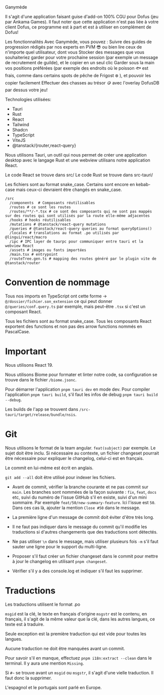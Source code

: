 Ganymède

Il s'agit d'une application faisant guise d'add-on 100% CGU pour Dofus (jeu par Ankama Games). Il faut noter que cette application n'est pas liée à votre client Dofus, ce programme est à part et est à utiliser en complément de Dofus!

Les fonctionnalités
Avec Ganymède, vous pouvez :
Suivre des guides de progression rédigés par nos experts en PVM 😎 ou bien lire ceux de n'importe quel utilisateur, dont vous
Stocker des messages que vous souhaiteriez garder pour votre prochaine session (par exemple un message de recrutement de guilde), et le copier en un seul clic
Garder sous la main vos positions préférées (par exemple des endroits où le poisson 🐟  est frais, comme dans certains spots de pêche de Frigost ❄️ ), et pouvoir les copier facilement
Effectuer des chasses au trésor 🪙 avec l'overlay DofusDB par dessus votre jeu!


Technologies utilisées:

- Tauri
- Rust
- React
- Tailwind
- Shadcn
- TypeScript
- ViteJS
- @tanstack/{router,react-query}

Nous utilisons Tauri, un outil qui nous permet de créer une application desktop avec le langage Rust et une webview utilisans notre application React.

Le code React se trouve dans src/
Le code Rust se trouve dans src-tauri/

Les fichiers sont au format snake_case. Certains sont encore en kebab-case mais ceux-ci devraient être changés en snake_case.

```
/src
  /components  # Composants réutilisables
  /routes # ce sont les routes
  /routes/**/-*.tsx # ce sont des composants qui ne sont pas mappés sur des routes qui sont utilisés par la route elle-même adjacentes
  /hooks # hooks réutilisables
  /mutations # @tanstack/react-query mutations
  /queries # @tanstack/react-query queries au format queryOptions()
  /locales # translations au format .po utilisés par @lingui/react/macro
  /ipc # IPC layer de taurpc pour communiquer entre tauri et la webview React
  /assets # images ou fonts importées
  /main.tsx # entrypoint
  /routeTree.gen.ts # mapping des routes généré par le plugin vite de @tanstack/router
```

# Convention de nommage

Tous nos imports en TypeScript ont cette forme -> `@/dossier/fichier.son_extension` ce qui peut donner `@/queries/conf.query.ts` par exemple, mais peut-être `.tsx` si c'est un composant React.

Tous les fichiers sont au format snake_case.
Tous les composants React exportent des functions et non pas des arrow functions nommés en PascalCase.

# Important

Nous utilisons React 19.

Nous utilisons Biome pour formater et linter notre code, sa configuration se trouve dans le fichier `/biome.jsonc`.

Pour démarrer l'application `pnpm tauri dev` en mode dev. Pour compiler l'application `pnpm tauri build`, s'il faut les infos de debug `pnpm tauri build --debug`.

Les builds de l'app se trouvent dans `/src-tauri/target/release/bundle/nsis`.
# Git

Nous utilisons le format de la team angular. `feat(subject)` par exemple. Le sujet doit être inclu. Si nécessaire au contexte, un fichier changeset pourrait être nécessaire pour expliquer le changelog, celui-ci est en français.

Le commit en lui-même est écrit en anglais.

`git add --all` doit être utilisé pour indexer les fichiers.

- Avant de commit, vérifier la branche courante et ne pas commit sur `main`. Les branches sont nommées de la façon suivante : `fix`, `feat`, `docs` etc, suivi du numéro de l'issue GitHub s'il en existe, suivi d'un mini sommaire. Par exemple `feat/50/new-summary-feature`. Ici l'issue est `50`. Dans ces cas là, ajouter la mention `Close #50` dans le message.

- La première ligne d'un message de commit doit éviter d'être très long.

- Il ne faut pas indiquer dans le message du commit qu'il modifie les traductions si d'autres changements que des traductions sont détectés.

- Ne pas utiliser `\n` dans le message, mais utiliser plusieurs fois `-m` s'il faut sauter une ligne pour le support du multi-ligne.

- Proposer s'il faut créer un fichier changeset dans le commit pour mettre à jour le changelog en utilisant `pnpm changeset`.

- Vérifier s'il y a des console.log et indiquer s'il faut les supprimer.

# Traductions

Les traductions utilisent le format .po

`msgid` est la clé, le texte en français d'origine
`msgstr` est le contenu, en français, il s'agit de la même valeur que la clé, dans les autres langues, ce texte est à traduire.

Seule exception est la première traduction qui est vide pour toutes les langues.

Aucune traduction ne doit être manquées avant un commit.

Pour savoir s'il en manque, effectuez `pnpm i18n:extract --clean` dans le terminal. Il y aura une mention `Missing`.

Si `#~` se trouve avant un `msgid` ou `msgstr`, il s'agit d'une vielle traduction. Il faut donc la supprimer.

L'espagnol et le portugais sont parlé en Europe.
